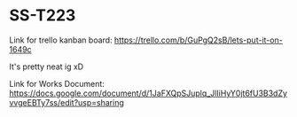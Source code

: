 # SS-T223
Link for trello kanban board:
https://trello.com/b/GuPgQ2sB/lets-put-it-on-1649c

It's pretty neat ig xD

Link for Works Document:
 https://docs.google.com/document/d/1JaFXQpSJuplq_JlIiHyY0jt6fU3B3dZyvvgeEBTy7ss/edit?usp=sharing
